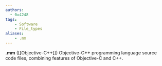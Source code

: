 ```yaml
---
authors:
  - 0x4248
tags:
    - Software
    - File_types
aliases:
    - .mm
---
```

**.mm** ([[Objective-C++]]) Objective-C++ programming language source code files, combining features of Objective-C and C++.
